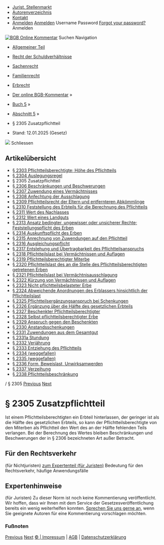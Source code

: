   * [Jurist. Stellenmarkt](https://bgb.kommentar.de/Buch-5/Abschnitt-5/</job-board> "Jurist. Stellenmarkt")
  * [Autorenverzeichnis](https://bgb.kommentar.de/Buch-5/Abschnitt-5/</Autorenverzeichnis> "Autorenverzeichnis")
  * [Kontakt](https://bgb.kommentar.de/Buch-5/Abschnitt-5/</Kontakt>)
  * [Anmelden](https://bgb.kommentar.de/Buch-5/Abschnitt-5/<#login> "show login form") [Anmelden](https://bgb.kommentar.de/Buch-5/Abschnitt-5/<#> "hide login form") Username Password
[Forgot your password?](https://bgb.kommentar.de/Buch-5/Abschnitt-5/</user/forgotpassword>) Anmelden 


[![BGB Online Kommentar](https://bgb.kommentar.de/extension/bgb/design/bgb/images/logo.png)](https://bgb.kommentar.de/Buch-5/Abschnitt-5/</> "BGB Online Kommentar")
Suchen
Navigation
  * [Allgemeiner Teil](https://bgb.kommentar.de/Buch-5/Abschnitt-5/</Buch-1>)
  * [Recht der Schuldverhältnisse](https://bgb.kommentar.de/Buch-5/Abschnitt-5/</Buch-2>)
  * [Sachenrecht](https://bgb.kommentar.de/Buch-5/Abschnitt-5/</Buch-3>)
  * [Familienrecht](https://bgb.kommentar.de/Buch-5/Abschnitt-5/</Buch-4>)
  * [Erbrecht](https://bgb.kommentar.de/Buch-5/Abschnitt-5/</Buch-5>)


  * [Der online BGB-Kommentar](https://bgb.kommentar.de/Buch-5/Abschnitt-5/</>) »
  * [Buch 5](https://bgb.kommentar.de/Buch-5/Abschnitt-5/</Buch-5>) »
  * [Abschnitt 5](https://bgb.kommentar.de/Buch-5/Abschnitt-5/</Buch-5/Abschnitt-5>) »
  * § 2305 Zusatzpflichtteil 
  * Stand: 12.01.2025 (Gesetz) 


![](https://vg01.met.vgwort.de/na/1c9909529ead4f509072c06d9081a7d5)
Schliessen 
## Artikelübersicht
  * [ § 2303 Pflichtteilsberechtigte; Höhe des Pflichtteils ](https://bgb.kommentar.de/Buch-5/Abschnitt-5/</Buch-5/Abschnitt-5/Pflichtteilsberechtigte-Hoehe-des-Pflichtteils>)
  * [ § 2304 Auslegungsregel ](https://bgb.kommentar.de/Buch-5/Abschnitt-5/</Buch-5/Abschnitt-5/Auslegungsregel>)
  * § 2305 Zusatzpflichtteil 
  * [ § 2306 Beschränkungen und Beschwerungen ](https://bgb.kommentar.de/Buch-5/Abschnitt-5/</Buch-5/Abschnitt-5/Beschraenkungen-und-Beschwerungen>)
  * [ § 2307 Zuwendung eines Vermächtnisses ](https://bgb.kommentar.de/Buch-5/Abschnitt-5/</Buch-5/Abschnitt-5/Zuwendung-eines-Vermaechtnisses>)
  * [ § 2308 Anfechtung der Ausschlagung ](https://bgb.kommentar.de/Buch-5/Abschnitt-5/</Buch-5/Abschnitt-5/Anfechtung-der-Ausschlagung>)
  * [ § 2309 Pflichtteilsrecht der Eltern und entfernteren Abkömmlinge ](https://bgb.kommentar.de/Buch-5/Abschnitt-5/</Buch-5/Abschnitt-5/Pflichtteilsrecht-der-Eltern-und-entfernteren-Abkoemmlinge>)
  * [ § 2310 Feststellung des Erbteils für die Berechnung des Pflichtteils ](https://bgb.kommentar.de/Buch-5/Abschnitt-5/</Buch-5/Abschnitt-5/Feststellung-des-Erbteils-fuer-die-Berechnung-des-Pflichtteils>)
  * [ § 2311 Wert des Nachlasses ](https://bgb.kommentar.de/Buch-5/Abschnitt-5/</Buch-5/Abschnitt-5/Wert-des-Nachlasses>)
  * [ § 2312 Wert eines Landguts ](https://bgb.kommentar.de/Buch-5/Abschnitt-5/</Buch-5/Abschnitt-5/Wert-eines-Landguts>)
  * [ § 2313 Ansatz bedingter, ungewisser oder unsicherer Rechte; Feststellungspflicht des Erben ](https://bgb.kommentar.de/Buch-5/Abschnitt-5/</Buch-5/Abschnitt-5/Ansatz-bedingter-ungewisser-oder-unsicherer-Rechte-Feststellungspflicht-des-Erben>)
  * [ § 2314 Auskunftspflicht des Erben ](https://bgb.kommentar.de/Buch-5/Abschnitt-5/</Buch-5/Abschnitt-5/Auskunftspflicht-des-Erben>)
  * [ § 2315 Anrechnung von Zuwendungen auf den Pflichtteil ](https://bgb.kommentar.de/Buch-5/Abschnitt-5/</Buch-5/Abschnitt-5/Anrechnung-von-Zuwendungen-auf-den-Pflichtteil>)
  * [ § 2316 Ausgleichungspflicht ](https://bgb.kommentar.de/Buch-5/Abschnitt-5/</Buch-5/Abschnitt-5/Ausgleichungspflicht>)
  * [ § 2317 Entstehung und Übertragbarkeit des Pflichtteilsanspruchs ](https://bgb.kommentar.de/Buch-5/Abschnitt-5/</Buch-5/Abschnitt-5/Entstehung-und-Uebertragbarkeit-des-Pflichtteilsanspruchs>)
  * [ § 2318 Pflichtteilslast bei Vermächtnissen und Auflagen ](https://bgb.kommentar.de/Buch-5/Abschnitt-5/</Buch-5/Abschnitt-5/Pflichtteilslast-bei-Vermaechtnissen-und-Auflagen>)
  * [ § 2319 Pflichtteilsberechtigter Miterbe ](https://bgb.kommentar.de/Buch-5/Abschnitt-5/</Buch-5/Abschnitt-5/Pflichtteilsberechtigter-Miterbe>)
  * [ § 2320 Pflichtteilslast des an die Stelle des Pflichtteilsberechtigten getretenen Erben ](https://bgb.kommentar.de/Buch-5/Abschnitt-5/</Buch-5/Abschnitt-5/Pflichtteilslast-des-an-die-Stelle-des-Pflichtteilsberechtigten-getretenen-Erben>)
  * [ § 2321 Pflichtteilslast bei Vermächtnisausschlagung ](https://bgb.kommentar.de/Buch-5/Abschnitt-5/</Buch-5/Abschnitt-5/Pflichtteilslast-bei-Vermaechtnisausschlagung>)
  * [ § 2322 Kürzung von Vermächtnissen und Auflagen ](https://bgb.kommentar.de/Buch-5/Abschnitt-5/</Buch-5/Abschnitt-5/Kuerzung-von-Vermaechtnissen-und-Auflagen>)
  * [ § 2323 Nicht pflichtteilsbelasteter Erbe ](https://bgb.kommentar.de/Buch-5/Abschnitt-5/</Buch-5/Abschnitt-5/Nicht-pflichtteilsbelasteter-Erbe>)
  * [ § 2324 Abweichende Anordnungen des Erblassers hinsichtlich der Pflichtteilslast ](https://bgb.kommentar.de/Buch-5/Abschnitt-5/</Buch-5/Abschnitt-5/Abweichende-Anordnungen-des-Erblassers-hinsichtlich-der-Pflichtteilslast>)
  * [ § 2325 Pflichtteilsergänzungsanspruch bei Schenkungen ](https://bgb.kommentar.de/Buch-5/Abschnitt-5/</Buch-5/Abschnitt-5/Pflichtteilsergaenzungsanspruch-bei-Schenkungen>)
  * [ § 2326 Ergänzung über die Hälfte des gesetzlichen Erbteils ](https://bgb.kommentar.de/Buch-5/Abschnitt-5/</Buch-5/Abschnitt-5/Ergaenzung-ueber-die-Haelfte-des-gesetzlichen-Erbteils>)
  * [ § 2327 Beschenkter Pflichtteilsberechtigter ](https://bgb.kommentar.de/Buch-5/Abschnitt-5/</Buch-5/Abschnitt-5/Beschenkter-Pflichtteilsberechtigter>)
  * [ § 2328 Selbst pflichtteilsberechtigter Erbe ](https://bgb.kommentar.de/Buch-5/Abschnitt-5/</Buch-5/Abschnitt-5/Selbst-pflichtteilsberechtigter-Erbe>)
  * [ § 2329 Anspruch gegen den Beschenkten ](https://bgb.kommentar.de/Buch-5/Abschnitt-5/</Buch-5/Abschnitt-5/Anspruch-gegen-den-Beschenkten>)
  * [ § 2330 Anstandsschenkungen ](https://bgb.kommentar.de/Buch-5/Abschnitt-5/</Buch-5/Abschnitt-5/Anstandsschenkungen>)
  * [ § 2331 Zuwendungen aus dem Gesamtgut ](https://bgb.kommentar.de/Buch-5/Abschnitt-5/</Buch-5/Abschnitt-5/Zuwendungen-aus-dem-Gesamtgut>)
  * [ § 2331a Stundung ](https://bgb.kommentar.de/Buch-5/Abschnitt-5/</Buch-5/Abschnitt-5/Stundung>)
  * [ § 2332 Verjährung ](https://bgb.kommentar.de/Buch-5/Abschnitt-5/</Buch-5/Abschnitt-5/Verjaehrung>)
  * [ § 2333 Entziehung des Pflichtteils ](https://bgb.kommentar.de/Buch-5/Abschnitt-5/</Buch-5/Abschnitt-5/Entziehung-des-Pflichtteils>)
  * [ § 2334 (weggefallen) ](https://bgb.kommentar.de/Buch-5/Abschnitt-5/</Buch-5/Abschnitt-5/weggefallen>)
  * [ § 2335 (weggefallen) ](https://bgb.kommentar.de/Buch-5/Abschnitt-5/</Buch-5/Abschnitt-5/weggefallen2>)
  * [ § 2336 Form, Beweislast, Unwirksamwerden ](https://bgb.kommentar.de/Buch-5/Abschnitt-5/</Buch-5/Abschnitt-5/Form-Beweislast-Unwirksamwerden>)
  * [ § 2337 Verzeihung ](https://bgb.kommentar.de/Buch-5/Abschnitt-5/</Buch-5/Abschnitt-5/Verzeihung>)
  * [ § 2338 Pflichtteilsbeschränkung ](https://bgb.kommentar.de/Buch-5/Abschnitt-5/</Buch-5/Abschnitt-5/Pflichtteilsbeschraenkung>)


/ § 2305 
[Previous](https://bgb.kommentar.de/Buch-5/Abschnitt-5/</Buch-5/Abschnitt-5/Auslegungsregel> "§ 2304 Auslegungsregel") [Next](https://bgb.kommentar.de/Buch-5/Abschnitt-5/</Buch-5/Abschnitt-5/Beschraenkungen-und-Beschwerungen> "§ 2306 Beschränkungen und Beschwerungen")
# § 2305 Zusatzpflichtteil
Ist einem Pflichtteilsberechtigten ein Erbteil hinterlassen, der geringer ist als die Hälfte des gesetzlichen Erbteils, so kann der Pflichtteilsberechtigte von den Miterben als Pflichtteil den Wert des an der Hälfte fehlenden Teils verlangen. Bei der Berechnung des Wertes bleiben Beschränkungen und Beschwerungen der in § 2306 bezeichneten Art außer Betracht.
## Für den Rechtsverkehr 
(für Nichtjuristen)
[zum Expertenteil (für Juristen)](https://bgb.kommentar.de/Buch-5/Abschnitt-5/<#expertenhinweise>)
Bedeutung für den Rechtsverkehr, häufige Anwendungsfälle
## Expertenhinweise
(für Juristen)
Zu dieser Norm ist noch keine Kommentierung veröffentlicht. Wir hoffen, dass wir Ihnen mit dem Service der Gesetzesveröffentlichung bereits ein wenig weiterhelfen konnten. [Sprechen Sie uns gerne an](https://bgb.kommentar.de/Buch-5/Abschnitt-5/</Kontakt>), wenn Sie geeignete Autoren für eine Kommentierung vorschlagen möchten. 
### Fußnoten
[Previous](https://bgb.kommentar.de/Buch-5/Abschnitt-5/</Buch-5/Abschnitt-5/Auslegungsregel> "§ 2304 Auslegungsregel") [Next](https://bgb.kommentar.de/Buch-5/Abschnitt-5/</Buch-5/Abschnitt-5/Beschraenkungen-und-Beschwerungen> "§ 2306 Beschränkungen und Beschwerungen")
[© | Impressum](https://bgb.kommentar.de/Buch-5/Abschnitt-5/</Kontakt>) | [AGB](https://bgb.kommentar.de/Buch-5/Abschnitt-5/</AGB>) | [Datenschutzerklärung](https://bgb.kommentar.de/Buch-5/Abschnitt-5/</Datenschutzerklaerung-fuer-Leser>)
